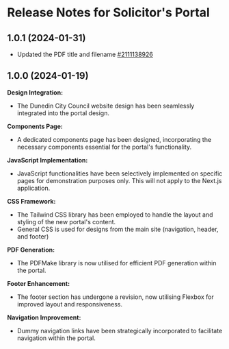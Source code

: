 # Release Notes for Solicitor's Portal

## 1.0.1 (2024-01-31)
- Updated the PDF title and filename [#2111138926](https://github.com/dccwebteam-app/dccwebteam-app.github.io/issues/1#issue-2111138926)

## 1.0.0 (2024-01-19)

**Design Integration:**

- The Dunedin City Council website design has been seamlessly integrated into the portal design.

**Components Page:**

 - A dedicated components page has been designed, incorporating the necessary components essential for the portal's functionality.

**JavaScript Implementation:**

 - JavaScript functionalities have been selectively implemented on specific pages for demonstration purposes only. This will not apply to the Next.js application.

**CSS Framework:**

- The Tailwind CSS library has been employed to handle the layout and styling of the new portal's content.
- General CSS is used for designs from the main site (navigation, header, and footer)

**PDF Generation:**

- The PDFMake library is now utilised for efficient PDF generation within the portal.

**Footer Enhancement:**

- The footer section has undergone a revision, now utilising Flexbox for improved layout and responsiveness.

**Navigation Improvement:**

- Dummy navigation links have been strategically incorporated to facilitate navigation within the portal.


